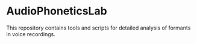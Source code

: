 # AudioPhoneticsLab
This repository contains tools and scripts for detailed analysis of formants in voice recordings.